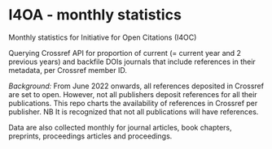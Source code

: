# I4OA - monthly statistics

Monthly statistics for Initiative for Open Citations (I4OC) 

Querying Crossref API for proportion of current (= current year and 2 previous years) and backfile DOIs journals that include references in their metadata, per Crossref member ID.

*Background:* From June 2022 onwards, all references deposited in Crossref are set to open. However, not all publishers deposit references for all their publications. This repo charts the availability of references in Crossref per publisher. NB It is recognized that not all publications will have references. 

Data are also collected monthly for journal articles, book chapters, preprints, proceedings articles and proceedings.





